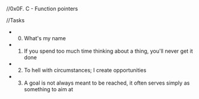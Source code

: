 //0x0F. C - Function pointers

//Tasks

* 0. What's my name

* 1. If you spend too much time thinking about a thing, you'll never get it done

* 2. To hell with circumstances; I create opportunities

* 3. A goal is not always meant to be reached, it often serves simply as something to aim at
